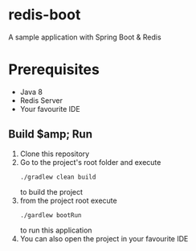 # redis-boot
A sample application with Spring Boot &amp; Redis

# Prerequisites
- Java 8
- Redis Server
- Your favourite IDE

## Build $amp; Run
1. Clone this repository
2. Go to the project's root folder and execute
    ```shell script
   ./gradlew clean build
    ```
   to build the project
3. from the project root execute
    ```shell script
    ./gardlew bootRun
    ```
   to run this application
4. You can also open the project in your favourite IDE 
   
